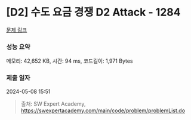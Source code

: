 # [D2] 수도 요금 경쟁 D2 Attack - 1284 

[문제 링크](https://swexpertacademy.com/main/code/problem/problemDetail.do?contestProbId=AV189xUaI8UCFAZN) 

### 성능 요약

메모리: 42,652 KB, 시간: 94 ms, 코드길이: 1,971 Bytes

### 제출 일자

2024-05-08 15:51



> 출처: SW Expert Academy, https://swexpertacademy.com/main/code/problem/problemList.do